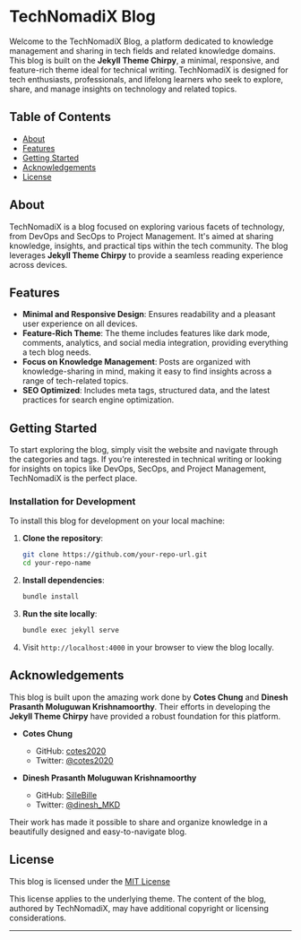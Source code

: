 # TechNomadiX Blog

Welcome to the TechNomadiX Blog, a platform dedicated to knowledge management and sharing in tech fields and related knowledge domains. This blog is built on the **Jekyll Theme Chirpy**, a minimal, responsive, and feature-rich theme ideal for technical writing. TechNomadiX is designed for tech enthusiasts, professionals, and lifelong learners who seek to explore, share, and manage insights on technology and related topics.

## Table of Contents

- [About](#about)
- [Features](#features)
- [Getting Started](#getting-started)
- [Acknowledgements](#acknowledgements)
- [License](#license)

## About

TechNomadiX is a blog focused on exploring various facets of technology, from DevOps and SecOps to Project Management. It's aimed at sharing knowledge, insights, and practical tips within the tech community. The blog leverages **Jekyll Theme Chirpy** to provide a seamless reading experience across devices.

## Features

- **Minimal and Responsive Design**: Ensures readability and a pleasant user experience on all devices.
- **Feature-Rich Theme**: The theme includes features like dark mode, comments, analytics, and social media integration, providing everything a tech blog needs.
- **Focus on Knowledge Management**: Posts are organized with knowledge-sharing in mind, making it easy to find insights across a range of tech-related topics.
- **SEO Optimized**: Includes meta tags, structured data, and the latest practices for search engine optimization.
  
## Getting Started

To start exploring the blog, simply visit the website and navigate through the categories and tags. If you’re interested in technical writing or looking for insights on topics like DevOps, SecOps, and Project Management, TechNomadiX is the perfect place.

### Installation for Development

To install this blog for development on your local machine:

1. **Clone the repository**:
   ```bash
   git clone https://github.com/your-repo-url.git
   cd your-repo-name
   ```

2. **Install dependencies**:
   ```bash
   bundle install
   ```

3. **Run the site locally**:
   ```bash
   bundle exec jekyll serve
   ```

4. Visit `http://localhost:4000` in your browser to view the blog locally.

## Acknowledgements

This blog is built upon the amazing work done by **Cotes Chung** and **Dinesh Prasanth Moluguwan Krishnamoorthy**. Their efforts in developing the **Jekyll Theme Chirpy** have provided a robust foundation for this platform. 

- **Cotes Chung**  
  - GitHub: [cotes2020](https://github.com/cotes2020/)
  - Twitter: [@cotes2020](https://twitter.com/cotes2020)
  
- **Dinesh Prasanth Moluguwan Krishnamoorthy**  
  - GitHub: [SilleBille](https://github.com/SilleBille/)
  - Twitter: [@dinesh_MKD](https://twitter.com/dinesh_MKD)

Their work has made it possible to share and organize knowledge in a beautifully designed and easy-to-navigate blog.

## License

This blog is licensed under the [MIT License](https://opensource.org/licenses/MIT)

This license applies to the underlying theme. The content of the blog, authored by TechNomadiX, may have additional copyright or licensing considerations.

---

